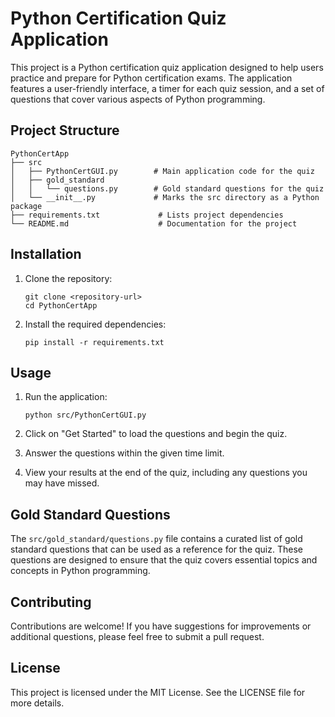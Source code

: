 # Python Certification Quiz Application

This project is a Python certification quiz application designed to help users practice and prepare for Python certification exams. The application features a user-friendly interface, a timer for each quiz session, and a set of questions that cover various aspects of Python programming.

## Project Structure

```
PythonCertApp
├── src
│   ├── PythonCertGUI.py        # Main application code for the quiz
│   ├── gold_standard
│   │   └── questions.py        # Gold standard questions for the quiz
│   └── __init__.py             # Marks the src directory as a Python package
├── requirements.txt             # Lists project dependencies
└── README.md                    # Documentation for the project
```

## Installation

1. Clone the repository:
   ```
   git clone <repository-url>
   cd PythonCertApp
   ```

2. Install the required dependencies:
   ```
   pip install -r requirements.txt
   ```

## Usage

1. Run the application:
   ```
   python src/PythonCertGUI.py
   ```

2. Click on "Get Started" to load the questions and begin the quiz.

3. Answer the questions within the given time limit.

4. View your results at the end of the quiz, including any questions you may have missed.

## Gold Standard Questions

The `src/gold_standard/questions.py` file contains a curated list of gold standard questions that can be used as a reference for the quiz. These questions are designed to ensure that the quiz covers essential topics and concepts in Python programming.

## Contributing

Contributions are welcome! If you have suggestions for improvements or additional questions, please feel free to submit a pull request.

## License

This project is licensed under the MIT License. See the LICENSE file for more details.